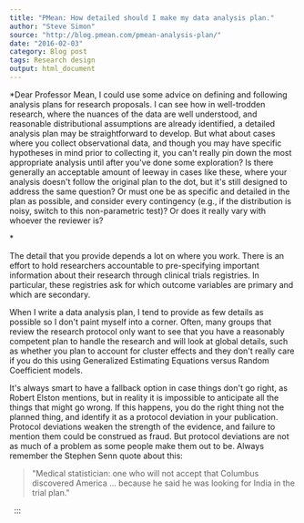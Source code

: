 ```yaml
---
title: "PMean: How detailed should I make my data analysis plan."
author: "Steve Simon"
source: "http://blog.pmean.com/pmean-analysis-plan/"
date: "2016-02-03"
category: Blog post
tags: Research design
output: html_document
---
```


*Dear Professor Mean, I could use some advice on defining and following
analysis plans for research proposals. I can see how in well-trodden
research, where the nuances of the data are well understood, and
reasonable distributional assumptions are already identified, a detailed
analysis plan may be straightforward to develop. But what about cases
where you collect observational data, and though you may have specific
hypotheses in mind prior to collecting it, you can't really pin down the
most appropriate analysis until after you've done some exploration? Is
there generally an acceptable amount of leeway in cases like these,
where your analysis doesn't follow the original plan to the dot, but
it's still designed to address the same question? Or must one be as
specific and detailed in the plan as possible, and consider every
contingency (e.g., if the distribution is noisy, switch to this
non-parametric test)? Or does it really vary with whoever the reviewer
is?

<!---More--->*

The detail that you provide depends a lot on where you work. There is an
effort to hold researchers accountable to pre-specifying important
information about their research through clinical trials registries. In
particular, these registries ask for which outcome variables are primary
and which are secondary.

When I write a data analysis plan, I tend to provide as few details as
possible so I don't paint myself into a corner. Often, many groups that
review the research protocol only want to see that you have a reasonably
competent plan to handle the research and will look at global details,
such as whether you plan to account for cluster effects and they don't
really care if you do this using Generalized Estimating Equations versus
Random Coefficient models.

It's always smart to have a fallback option in case things don't go
right, as Robert Elston mentions, but in reality it is impossible to
anticipate all the things that might go wrong. If this happens, you do
the right thing not the planned thing, and identify it as a protocol
deviation in your publication. Protocol deviations weaken the strength
of the evidence, and failure to mention them could be construed as
fraud. But protocol deviations are not as much of a problem as some
people make them out to be. Always remember the Stephen Senn quote about
this:

> "Medical statistician: one who will not accept that Columbus
> discovered America ... because he said he was looking for India in the
> trial plan."

 
:::

